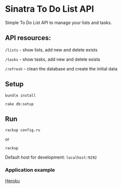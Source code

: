 # Sinatra To Do List API

Simple To Do List API to manage your lists and tasks.

## API resources:

`/lists` - show lists, add new and delete exists

`/tasks` - show tasks, add new and delete exists

`/refresh` - clean the database and create the initial data

## Setup

```
bundle install

rake db:setup
```

## Run

```
rackup config.ru
```
or

```
rackup
```
Default host for development: `localhost:9292`

### Application example

[Heroku](https://todolist-api-sinatra.herokuapp.com/)

